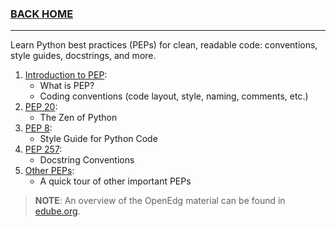 ### [BACK HOME](../README.md)

---

Learn Python best practices (PEPs) for clean, readable code: conventions, style guides, docstrings, and more.

1. [Introduction to PEP](./1.Introduction-PEPs.ipynb):
    - What is PEP?
    - Coding conventions (code layout, style, naming, comments, etc.)
2. [PEP 20](./2.PEP-20.ipynb):
    - The Zen of Python
3. [PEP 8](./3.PEP-8.ipynb):
    - Style Guide for Python Code
4. [PEP 257](./4.PEP-257.ipynb):
    - Docstring Conventions
5. [Other PEPs](./5.PEP-484.ipynb):
    - A quick tour of other important PEPs

> __NOTE__: An overview of the OpenEdg material can be found in [edube.org](https://edube.org/study/pcpp1-2).